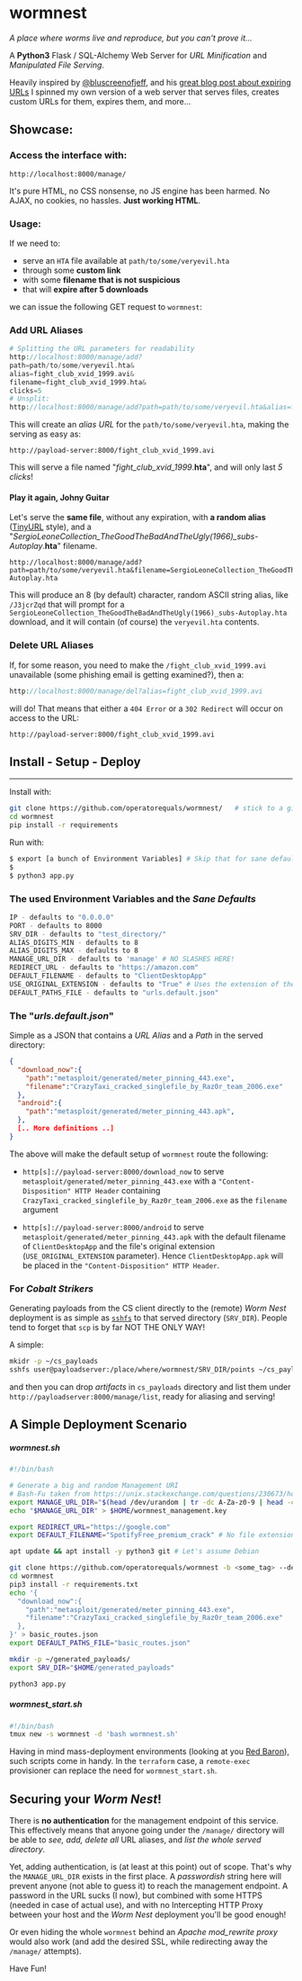 # wormnest
*A place where worms live and reproduce, but you can't prove it...*

A **Python3** Flask / SQL-Alchemy Web Server for *URL Minification* and *Manipulated File Serving*.

Heavily inspired by [@bluscreenofjeff](https://github.com/bluscreenofjeff/), and his [great blog post about expiring URLs](https://bluescreenofjeff.com/2016-04-19-expire-phishing-links-with-apache-rewritemap/) I spinned my own version of a web server that serves files, creates custom URLs for them, expires them, and more...

## Showcase:
### Access the interface with:
```
http://localhost:8000/manage/
```
It's pure HTML, no CSS nonsense, no JS engine has been harmed. No AJAX, no cookies, no hassles. **Just working HTML**.

### Usage:
If we need to:
* serve an `HTA` file available at `path/to/some/veryevil.hta`
* through some **custom link**
* with some **filename that is not suspicious**
* that will **expire after 5 downloads**

we can issue the following GET request to `wormnest`:

### Add URL Aliases
```php
# Splitting the URL parameters for readability
http://localhost:8000/manage/add?
path=path/to/some/veryevil.hta&
alias=fight_club_xvid_1999.avi&
filename=fight_club_xvid_1999.hta&
clicks=5
# Unsplit:
http://localhost:8000/manage/add?path=path/to/some/veryevil.hta&alias=fight_club_xvid_1999.avi&filename=fight_club_xvid_1999.hta&clicks=5
```
This will create an *alias URL* for the `path/to/some/veryevil.hta`, making the serving as easy as:
```
http://payload-server:8000/fight_club_xvid_1999.avi
```
This will serve a file named "*fight_club_xvid_1999*.**hta**", and will only last *5 clicks*!

#### Play it again, Johny Guitar
Let's serve the **same file**, without any expiration, with **a random alias** ([TinyURL](https://tinyurl.com) style), and a "*SergioLeoneCollection_TheGoodTheBadAndTheUgly(1966)_subs-Autoplay*.**hta**" filename.
```
http://localhost:8000/manage/add?path=path/to/some/veryevil.hta&filename=SergioLeoneCollection_TheGoodTheBadAndTheUgly(1966)_subs-Autoplay.hta
```
This will produce an 8 (by default) character, random ASCII string alias, like `/J3jcrZqd` that will prompt for a `SergioLeoneCollection_TheGoodTheBadAndTheUgly(1966)_subs-Autoplay.hta` download, and it will contain (of course) the `veryevil.hta` contents.

### Delete URL Aliases
If, for some reason, you need to make the `/fight_club_xvid_1999.avi` unavailable (some phishing email is getting examined?), then a:
```php
http://localhost:8000/manage/del?alias=fight_club_xvid_1999.avi
```
will do! That means that either a `404 Error` or a `302 Redirect` will occur on access to the URL:
```
http://payload-server:8000/fight_club_xvid_1999.avi
```

## Install - Setup - Deploy
---
Install with:
```bash
git clone https://github.com/operatorequals/wormnest/   # stick to a git tag for production
cd wormnest
pip install -r requirements
```

Run with:
```bash
$ export [a bunch of Environment Variables] # Skip that for sane defaults (more below)
$
$ python3 app.py
```

### The used Environment Variables and the *Sane Defaults*
```bash
IP - defaults to "0.0.0.0"
PORT - defaults to 8000
SRV_DIR - defaults to "test_directory/"
ALIAS_DIGITS_MIN - defaults to 8
ALIAS_DIGITS_MAX - defaults to 8
MANAGE_URL_DIR - defaults to 'manage' # NO SLASHES HERE!
REDIRECT_URL - defaults to "https://amazon.com"
DEFAULT_FILENAME - defaults to "ClientDesktopApp"
USE_ORIGINAL_EXTENSION - defaults to "True" # Uses the extension of the Original file
DEFAULT_PATHS_FILE - defaults to "urls.default.json"
```

### The "*urls.default.json*"
Simple as a JSON that contains a *URL Alias* and a *Path* in the served directory:

```json
{
  "download_now":{
    "path":"metasploit/generated/meter_pinning_443.exe",
    "filename":"CrazyTaxi_cracked_singlefile_by_Raz0r_team_2006.exe"
  },
  "android":{
    "path":"metasploit/generated/meter_pinning_443.apk",
  },
  [.. More definitions ..]
}
```

The above will make the default setup of `wormnest` route the following:
* `http[s]://payload-server:8000/download_now`
to serve `metasploit/generated/meter_pinning_443.exe` with a `"Content-Disposition" HTTP Header` containing `CrazyTaxi_cracked_singlefile_by_Raz0r_team_2006.exe` as the `filename` argument

* `http[s]://payload-server:8000/android`
to serve `metasploit/generated/meter_pinning_443.apk` with the default filename of `ClientDesktopApp` and the file's original extension (`USE_ORIGINAL_EXTENSION` parameter).
Hence `ClientDesktopApp.apk` will be placed in the `"Content-Disposition" HTTP Header`.

### For *Cobalt Strikers*
Generating payloads from the CS client directly to the (remote) *Worm Nest* deployment is as simple as [`sshfs`](https://github.com/libfuse/sshfs) to that served directory (`SRV_DIR`). People tend to forget that `scp` is by far NOT THE ONLY WAY!

A simple:
```bash
mkidr -p ~/cs_payloads
sshfs user@payloadserver:/place/where/wormnest/SRV_DIR/points ~/cs_payloads
```
and then you can drop *artifacts* in `cs_payloads` directory and list them under `http://payloadserver:8000/manage/list`, ready for aliasing and serving!

## A Simple Deployment Scenario

##### wormnest.sh
```bash
#!/bin/bash

# Generate a big and random Management URI
# Bash-Fu taken from https://unix.stackexchange.com/questions/230673/how-to-generate-a-random-string
export MANAGE_URL_DIR="$(head /dev/urandom | tr -dc A-Za-z0-9 | head -c 13 ; echo '')"
echo "$MANAGE_URL_DIR" > $HOME/wormnest_management.key

export REDIRECT_URL="https://google.com"
export DEFAULT_FILENAME="SpotifyFree_premium_crack" # No file extension here if USE_ORIGINAL_EXTENSION is set!

apt update && apt install -y python3 git # Let's assume Debian

git clone https://github.com/operatorequals/wormnest -b <some_tag> --depth 1 # depth 1 for copying just the tagged commit 
cd wormnest
pip3 install -r requirements.txt
echo '{
  "download_now":{
    "path":"metasploit/generated/meter_pinning_443.exe",
    "filename":"CrazyTaxi_cracked_singlefile_by_Raz0r_team_2006.exe"
  },
}' > basic_routes.json
export DEFAULT_PATHS_FILE="basic_routes.json"

mkdir -p ~/generated_payloads/
export SRV_DIR="$HOME/generated_payloads"

python3 app.py
```
##### wormnest_start.sh
```bash
#!/bin/bash
tmux new -s wormnest -d 'bash wormnest.sh'
```
Having in mind mass-deployment environments (looking at you [Red Baron](https://github.com/Coalfire-Research/Red-Baron)), such scripts come in handy. In the `terraform` case, a `remote-exec` provisioner can replace the need for `wormnest_start.sh`.

## Securing your *Worm Nest*!
There is **no authentication** for the management endpoint of this service. This effectively means that anyone going under the `/manage/` directory will be able to *see, add, delete all* URL aliases, and *list the whole served directory*.

Yet, adding authentication, is (at least at this point) out of scope. That's why the `MANAGE_URL_DIR` exists in the first place. A *passwordish* string here will prevent anyone (not able to guess it) to reach the management endpoint. A password in the URL sucks (I now), but combined with some HTTPS (needed in case of actual use), and with no Intercepting HTTP Proxy between your host and the *Worm Nest* deployment you'll be good enough!

Or even hiding the whole `wormnest` behind an *Apache mod_rewrite proxy* would also work (and add the desired SSL, while redirecting away the `/manage/` attempts).

Have Fun!


